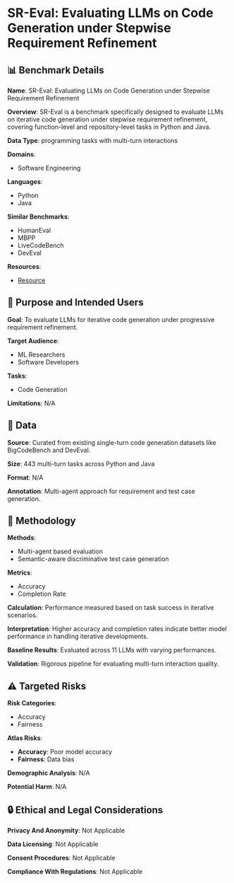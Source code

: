 # SR-Eval: Evaluating LLMs on Code Generation under Stepwise Requirement Refinement

## 📊 Benchmark Details

**Name**: SR-Eval: Evaluating LLMs on Code Generation under Stepwise Requirement Refinement

**Overview**: SR-Eval is a benchmark specifically designed to evaluate LLMs on iterative code generation under stepwise requirement refinement, covering function-level and repository-level tasks in Python and Java.

**Data Type**: programming tasks with multi-turn interactions

**Domains**:
- Software Engineering

**Languages**:
- Python
- Java

**Similar Benchmarks**:
- HumanEval
- MBPP
- LiveCodeBench
- DevEval

**Resources**:
- [Resource](N/A)

## 🎯 Purpose and Intended Users

**Goal**: To evaluate LLMs for iterative code generation under progressive requirement refinement.

**Target Audience**:
- ML Researchers
- Software Developers

**Tasks**:
- Code Generation

**Limitations**: N/A

## 💾 Data

**Source**: Curated from existing single-turn code generation datasets like BigCodeBench and DevEval.

**Size**: 443 multi-turn tasks across Python and Java

**Format**: N/A

**Annotation**: Multi-agent approach for requirement and test case generation.

## 🔬 Methodology

**Methods**:
- Multi-agent based evaluation
- Semantic-aware discriminative test case generation

**Metrics**:
- Accuracy
- Completion Rate

**Calculation**: Performance measured based on task success in iterative scenarios.

**Interpretation**: Higher accuracy and completion rates indicate better model performance in handling iterative developments.

**Baseline Results**: Evaluated across 11 LLMs with varying performances.

**Validation**: Rigorous pipeline for evaluating multi-turn interaction quality.

## ⚠️ Targeted Risks

**Risk Categories**:
- Accuracy
- Fairness

**Atlas Risks**:
- **Accuracy**: Poor model accuracy
- **Fairness**: Data bias

**Demographic Analysis**: N/A

**Potential Harm**: N/A

## 🔒 Ethical and Legal Considerations

**Privacy And Anonymity**: Not Applicable

**Data Licensing**: Not Applicable

**Consent Procedures**: Not Applicable

**Compliance With Regulations**: Not Applicable
